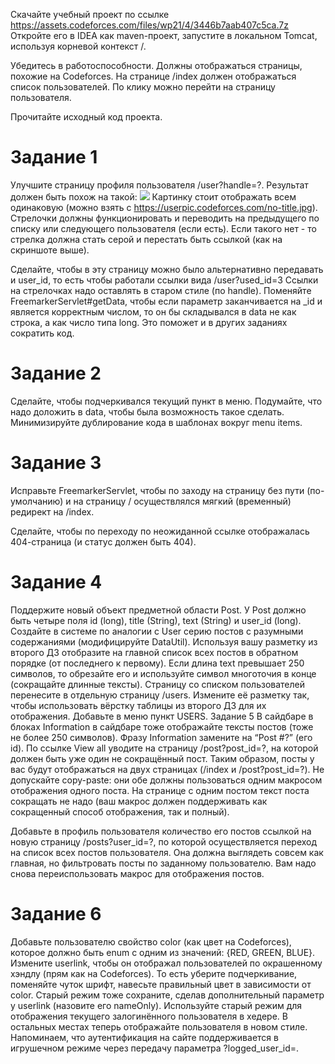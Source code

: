 Cкачайте учебный проект по ссылке https://assets.codeforces.com/files/wp21/4/3446b7aab407c5ca.7z
Откройте его в IDEA как maven-проект, запустите в локальном Tomcat, используя корневой контекст /.

Убедитесь в работоспособности. Должны отображаться страницы, похожие на Codeforces. На странице /index должен отображаться список пользователей. По клику можно перейти на страницу пользователя.

Прочитайте исходный код проекта.

# Задание 1
Улучшите страницу профиля пользователя /user?handle=?. Результат должен быть похож на такой:
<img src="forReadME/1.png">
Картинку стоит отображать всем одинаковую (можно взять с https://userpic.codeforces.com/no-title.jpg). Стрелочки должны функционировать и переводить на предыдущего по списку или следующего пользователя (если есть). Если такого нет - то стрелка должна стать серой и перестать быть ссылкой (как на скриншоте выше).

Сделайте, чтобы в эту страницу можно было альтернативно передавать и user_id, то есть чтобы работали ссылки вида /user?used_id=3 Ссылки на стрелочках надо оставлять в старом стиле (по handle). Поменяйте FreemarkerServlet#getData, чтобы если параметр заканчивается на _id и является корректным числом, то он бы складывался в data не как строка, а как число типа long. Это поможет и в других заданиях сократить код.
# Задание 2
Сделайте, чтобы подчеркивался текущий пункт в меню. Подумайте, что надо доложить в data, чтобы была возможность такое сделать. Минимизируйте дублирование кода в шаблонах вокруг menu items.

# Задание 3
Исправьте FreemarkerServlet, чтобы по заходу на страницу без пути (по-умолчанию) и на страницу / осуществлялся мягкий (временный) редирект на /index.

Сделайте, чтобы по переходу по неожиданной ссылке отображалась 404-страница (и статус должен быть 404).

# Задание 4
Поддержите новый объект предметной области Post. У Post должно быть четыре поля id (long), title (String), text (String) и user_id (long). Создайте в системе по аналогии с User серию постов с разумными содержаниями (модифицируйте DataUtil). Используя вашу разметку из второго ДЗ отобразите на главной список всех постов в обратном порядке (от последнего к первому). Если длина text превышает 250 символов, то обрезайте его и используйте символ многоточия в конце (сокращайте длинные тексты). Страницу со списком пользователей перенесите в отдельную страницу /users. Измените её разметку так, чтобы использовать вёрстку таблицы из второго ДЗ для их отображения. Добавьте в меню пункт USERS.
Задание 5
В сайдбаре в блоках Information в сайдбаре тоже отображайте тексты постов (тоже не более 250 символов). Фразу Information замените на “Post #?” (его id). По ссылке View all уводите на страницу /post?post_id=?, на которой должен быть уже один не сокращённый пост. Таким образом, посты у вас будут отображаться на двух страницах (/index и /post?post_id=?). Не допускайте copy-paste: они обе должны пользоваться одним макросом отображения одного поста. На странице с одним постом текст поста сокращать не надо (ваш макрос должен поддерживать как сокращенный способ отображения, так и полный).

Добавьте в профиль пользователя количество его постов ссылкой на новую страницу /posts?user_id=?, по которой осуществляется переход на список всех постов пользователя. Она должна выглядеть совсем как главная, но фильтровать посты по заданному пользователю. Вам надо снова переиспользовать макрос для отображения постов.
# Задание 6
Добавьте пользователю свойство color (как цвет на Codeforces), которое должно быть enum с одним из значений: {RED, GREEN, BLUE}. Измените userlink, чтобы он отображал
пользователей по окрашенному хэндлу (прям как на Codeforces). То есть уберите подчеркивание, поменяйте чуток шрифт, навесьте правильный цвет в зависимости от color. Старый режим тоже сохраните, сделав дополнительный параметр у userlink (назовите его nameOnly).
Используйте старый режим для отображения текущего залогинённого пользователя в хедере. В остальных местах теперь отображайте пользователя в новом стиле. Напоминаем, что аутентификация на сайте поддерживается в игрушечном режиме через передачу параметра ?logged_user_id=.


